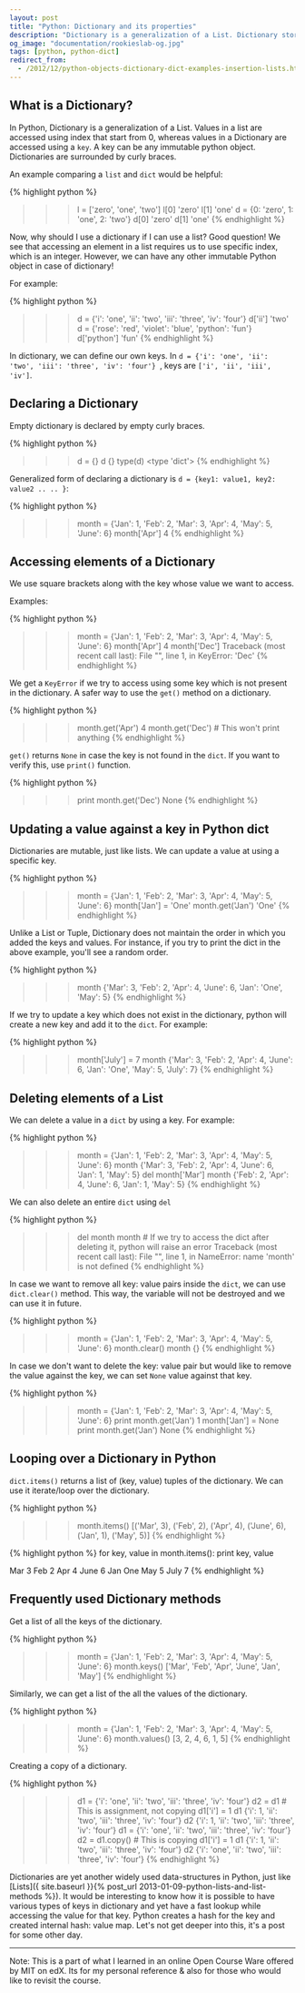 ```yaml
---
layout: post
title: "Python: Dictionary and its properties"
description: "Dictionary is a generalization of a List. Dictionary stores (key, value) pair for easier value access in future using the key. We see how it is different from a list and its properties."
og_image: "documentation/rookieslab-og.jpg"
tags: [python, python-dict]
redirect_from:
  - /2012/12/python-objects-dictionary-dict-examples-insertion-lists.html
---
```


## What is a Dictionary?

In Python, Dictionary is a generalization of a List. Values in a list are accessed using index that start from 0, whereas values in a Dictionary are accessed using a `key`. A key can be any immutable python object. Dictionaries are surrounded by curly braces.

An example comparing a `list` and `dict` would be helpful:

{% highlight python %}
>>> l = ['zero', 'one', 'two']
>>> l[0]
'zero'
>>> l[1]
'one'
>>> d = {0: 'zero', 1: 'one', 2: 'two'}
>>> d[0]
'zero'
>>> d[1]
'one'
{% endhighlight %}

Now, why should I use a dictionary if I can use a list? Good question!
We see that accessing an element in a list requires us to use specific index, which is an integer. However, we can have any other immutable Python object in case of dictionary!

For example:

{% highlight python %}
>>> d = {'i': 'one', 'ii': 'two', 'iii': 'three', 'iv': 'four'}
>>> d['ii']
'two'
>>> d = {'rose': 'red', 'violet': 'blue', 'python': 'fun'}
>>> d['python']
'fun'
{% endhighlight %}

In dictionary, we can define our own keys. In `d = {'i': 'one', 'ii': 'two', 'iii': 'three', 'iv': 'four'} `, keys are `['i', 'ii', 'iii', 'iv']`.

## Declaring a Dictionary

Empty dictionary is declared by empty curly braces.

{% highlight python %}
>>> d = {}
>>> d
{}
>>> type(d)
<type 'dict'>
{% endhighlight %}

Generalized form of declaring a dictionary is `d = {key1: value1, key2: value2 .. .. }`:

{% highlight python %}
>>> month = {'Jan': 1, 'Feb': 2, 'Mar': 3, 'Apr': 4,  'May': 5, 'June': 6}
>>> month['Apr']
4
{% endhighlight %}

## Accessing elements of a Dictionary

We use square brackets along with the key whose value we want to access.

Examples:

{% highlight python %}
>>> month = {'Jan': 1, 'Feb': 2, 'Mar': 3, 'Apr': 4,  'May': 5, 'June': 6}
>>> month['Apr']
4
>>> month['Dec']
Traceback (most recent call last):
  File "<stdin>", line 1, in <module>
KeyError: 'Dec'
{% endhighlight %}

We get a `KeyError` if we try to access using some key which is not present in the dictionary.
A safer way to use the `get()` method on a dictionary.

{% highlight python %}
>>> month.get('Apr')
4
>>> month.get('Dec') # This won't print anything
{% endhighlight %}

`get()` returns `None` in case the key is not found in the `dict`. If you want to verify this, use `print()` function.

{% highlight python %}
>>> print month.get('Dec')
None
{% endhighlight %}

## Updating a value against a key in Python dict

Dictionaries are mutable, just like lists. We can update a value at using a specific key.

{% highlight python %}
>>> month = {'Jan': 1, 'Feb': 2, 'Mar': 3, 'Apr': 4,  'May': 5, 'June': 6}
>>> month['Jan'] = 'One'
>>> month.get('Jan')
'One'
{% endhighlight %}

Unlike a List or Tuple, Dictionary does not maintain the order in which you added the keys and values. For instance, if you try to print the dict in the above example, you'll see a random order.

{% highlight python %}
>>> month
{'Mar': 3, 'Feb': 2, 'Apr': 4, 'June': 6, 'Jan': 'One', 'May': 5}
{% endhighlight %}

If we try to update a key which does not exist in the dictionary, python will create a new key and add it to the `dict`. For example:

{% highlight python %}
>>> month['July'] = 7
>>> month
{'Mar': 3, 'Feb': 2, 'Apr': 4, 'June': 6, 'Jan': 'One', 'May': 5, 'July': 7}
{% endhighlight %}

## Deleting elements of a List

We can delete a value in a `dict` by using a key. For example:

{% highlight python %}
>>> month = {'Jan': 1, 'Feb': 2, 'Mar': 3, 'Apr': 4,  'May': 5, 'June': 6}
>>> month
{'Mar': 3, 'Feb': 2, 'Apr': 4, 'June': 6, 'Jan': 1, 'May': 5}
>>> del month['Mar']
>>> month
{'Feb': 2, 'Apr': 4, 'June': 6, 'Jan': 1, 'May': 5}
{% endhighlight %}

We can also delete an entire `dict` using `del`

{% highlight python %}
>>> del month
>>> month # If we try to access the dict after deleting it, python will raise an error
Traceback (most recent call last):
  File "<stdin>", line 1, in <module>
NameError: name 'month' is not defined
{% endhighlight %}

In case we want to remove all key: value pairs inside the `dict`, we can use `dict.clear()` method. This way, the variable will not be destroyed and we can use it in future.

{% highlight python %}
>>> month = {'Jan': 1, 'Feb': 2, 'Mar': 3, 'Apr': 4,  'May': 5, 'June': 6}
>>> month.clear()
>>> month
{}
{% endhighlight %}

In case we don't want to delete the key: value pair but would like to remove the value against the key, we can set `None` value against that key.

{% highlight python %}
>>> month = {'Jan': 1, 'Feb': 2, 'Mar': 3, 'Apr': 4,  'May': 5, 'June': 6}
>>> print month.get('Jan')
1
>>> month['Jan'] = None
>>> print month.get('Jan')
None
{% endhighlight %}

## Looping over a Dictionary in Python

`dict.items()` returns a list of (key, value) tuples of the dictionary. We can use it iterate/loop over the dictionary.

{% highlight python %}
>>> month.items()
[('Mar', 3), ('Feb', 2), ('Apr', 4), ('June', 6), ('Jan', 1), ('May', 5)]
{% endhighlight %}

{% highlight python %}
for key, value in month.items():
    print key, value

Mar 3
Feb 2
Apr 4
June 6
Jan One
May 5
July 7
{% endhighlight %}


## Frequently used Dictionary methods

Get a list of all the keys of the dictionary.

{% highlight python %}
>>> month = {'Jan': 1, 'Feb': 2, 'Mar': 3, 'Apr': 4,  'May': 5, 'June': 6}
>>> month.keys()
['Mar', 'Feb', 'Apr', 'June', 'Jan', 'May']
{% endhighlight %}

Similarly, we can get a list of the all the values of the dictionary.

{% highlight python %}
>>> month = {'Jan': 1, 'Feb': 2, 'Mar': 3, 'Apr': 4,  'May': 5, 'June': 6}
>>> month.values()
[3, 2, 4, 6, 1, 5]
{% endhighlight %}

Creating a copy of a dictionary.

{% highlight python %}
>>> d1 = {'i': 'one', 'ii': 'two', 'iii': 'three', 'iv': 'four'}
>>> d2 = d1 # This is assignment, not copying
>>> d1['i'] = 1
>>> d1
{'i': 1, 'ii': 'two', 'iii': 'three', 'iv': 'four'}
>>> d2
{'i': 1, 'ii': 'two', 'iii': 'three', 'iv': 'four'}
>>> d1 = {'i': 'one', 'ii': 'two', 'iii': 'three', 'iv': 'four'}
>>> d2 = d1.copy() # This is copying
>>> d1['i'] = 1
>>> d1
{'i': 1, 'ii': 'two', 'iii': 'three', 'iv': 'four'}
>>> d2
{'i': 'one', 'ii': 'two', 'iii': 'three', 'iv': 'four'}
{% endhighlight %}

Dictionaries are yet another widely used data-structures in Python, just like [Lists]({ site.baseurl }}{% post_url 2013-01-09-python-lists-and-list-methods %}). It would be interesting to know how it is possible to have various types of keys in dictionary and yet have a fast lookup while accessing the value for that key. Python creates a hash for the key and created internal hash: value map. Let's not get deeper into this, it's a post for some other day.

---

Note:
This is a part of what I learned in an online Open Course Ware offered by MIT on edX.
Its for my personal reference & also for those who would like to revisit the course.

